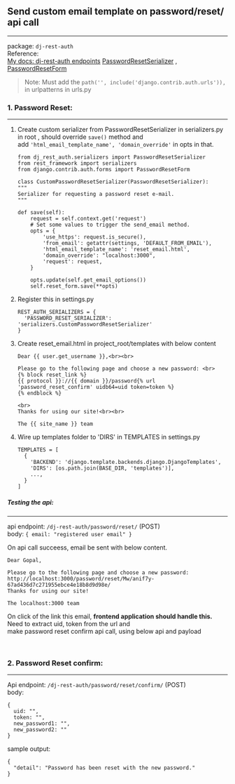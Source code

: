 ## Send custom email template on password/reset/ api call
---

package: `dj-rest-auth`  
Reference:  
[My docs: dj-rest-auth endpoints](https://github.com/gopal1166/django-auth-api)
[PasswordResetSerializer](https://github.com/Tivix/django-rest-auth/blob/master/rest_auth/serializers.py)  ,  
[PasswordResetForm](https://docs.djangoproject.com/en/1.8/_modules/django/contrib/auth/forms/)  

> Note: Must add the `path('', include('django.contrib.auth.urls')),` in urlpatterns in urls.py

### 1. Password Reset:
---
1.  Create custom serializer from PasswordResetSerializer in serializers.py in root ,
    should override `save()` method and  
    add `'html_email_template_name', 'domain_override'` in opts in that.
    ```
    from dj_rest_auth.serializers import PasswordResetSerializer  
    from rest_framework import serializers  
    from django.contrib.auth.forms import PasswordResetForm  
    
    class CustomPasswordResetSerializer(PasswordResetSerializer):
    """
    Serializer for requesting a password reset e-mail.
    """

    def save(self):
        request = self.context.get('request')
        # Set some values to trigger the send_email method.
        opts = {
            'use_https': request.is_secure(),
            'from_email': getattr(settings, 'DEFAULT_FROM_EMAIL'),
            'html_email_template_name': 'reset_email.html',
            'domain_override': "localhost:3000",
            'request': request,
        }

        opts.update(self.get_email_options())
        self.reset_form.save(**opts)
    ```

   
2.  Register this in settings.py
    ```
    REST_AUTH_SERIALIZERS = {
      'PASSWORD_RESET_SERIALIZER': 'serializers.CustomPasswordResetSerializer'
    }
    ```
3.  Create reset_email.html in project_root/templates with below content  
    ```
    Dear {{ user.get_username }},<br><br>
    
    Please go to the following page and choose a new password: <br>
    {% block reset_link %}
    {{ protocol }}://{{ domain }}/password{% url 'password_reset_confirm' uidb64=uid token=token %}
    {% endblock %}
    
    <br>
    Thanks for using our site!<br><br>
    
    The {{ site_name }} team
    ```
4.  Wire up templates folder to 'DIRS' in TEMPLATES in settings.py
    ```
    TEMPLATES = [
      {
        'BACKEND': 'django.template.backends.django.DjangoTemplates',
        'DIRS': [os.path.join(BASE_DIR, 'templates')],
        ...,
      }
    ]
    ```

##### Testing the api:  
---  
  api endpoint: `/dj-rest-auth/password/reset/`    (POST)  
  body:  `{ email: "registered user email" }`  

  On api call succeess, email be sent with below content.  
  ```
  Dear Gopal,

  Please go to the following page and choose a new password:
  http://localhost:3000/password/reset/Mw/anif7y-67ad436d7c271955ebce4e18b8d9d98e/
  Thanks for using our site!
  
  The localhost:3000 team
  ```

  On click of the link this email, **frontend application should handle this.**  
  Need to extract uid, token from the url and   
  make password reset confirm api call, using below api and payload  
  
&nbsp;
### 2. Password Reset confirm:
---
Api endpoint: `/dj-rest-auth/password/reset/confirm/` (POST)  
body: 
```
{
  uid: "",
  token: "",
  new_password1: "",
  new_password2: ""
}
```

sample output:  
```
{
  "detail": "Password has been reset with the new password."
}
```

 

